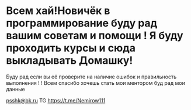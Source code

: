 # Всем хай!Новичёк в программирование буду рад вашим советам и помощи ! Я буду проходить курсы и сюда выкладывать Домашку!
Буду рад если вы её проверите на наличие ошибок и правильность выполнения ! ! Всем спасибо хочешь стать мои ментором буд рад мои данные 



psshk@bk.ru TG https://t.me/Nemirow111 

